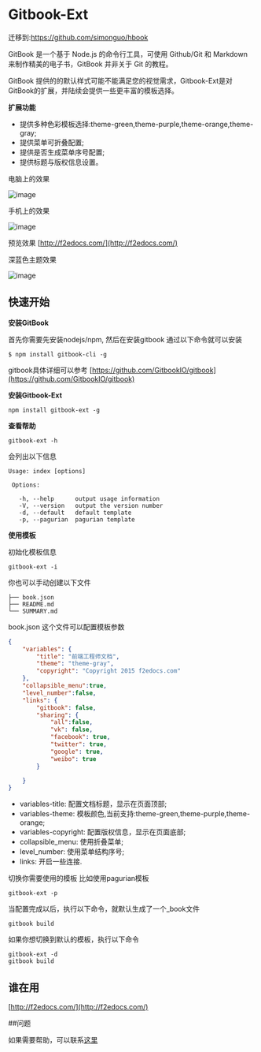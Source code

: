 # Gitbook-Ext

迁移到:https://github.com/simonguo/hbook

GitBook 是一个基于 Node.js 的命令行工具，可使用 Github/Git 和 Markdown 来制作精美的电子书，GitBook 并非关于 Git 的教程。

GitBook 提供的的默认样式可能不能满足您的视觉需求，Gitbook-Ext是对GitBook的扩展，并陆续会提供一些更丰富的模板选择。

**扩展功能**
- 提供多种色彩模板选择:theme-green,theme-purple,theme-orange,theme-gray;
- 提供菜单可折叠配置;
- 提供是否生成菜单序号配置;
- 提供标题与版权信息设置。

电脑上的效果

![image](https://raw.githubusercontent.com/simonguo/gitbook-ext/master/demo-pc.png)

手机上的效果

![image](https://raw.githubusercontent.com/simonguo/gitbook-ext/master/demo-m.png)

预览效果 [http://f2edocs.com/](http://f2edocs.com/)

深蓝色主题效果

![image](https://raw.githubusercontent.com/simonguo/gitbook-ext/master/demo-deepblue.png
)

## 快速开始
**安装GitBook**

首先你需要先安装nodejs/npm, 然后在安装gitbook 通过以下命令就可以安装

```
$ npm install gitbook-cli -g
```

gitbook具体详细可以参考 [https://github.com/GitbookIO/gitbook](https://github.com/GitbookIO/gitbook)

**安装Gitbook-Ext**

```
npm install gitbook-ext -g
```

**查看帮助**

```
gitbook-ext -h
```

会列出以下信息

```
Usage: index [options]

 Options:

   -h, --help      output usage information
   -V, --version   output the version number
   -d, --default   default template
   -p, --pagurian  pagurian template
```

**使用模板**

初始化模板信息

```
gitbook-ext -i
```

你也可以手动创建以下文件

```
├── book.json
├── README.md
└── SUMMARY.md
```

book.json 这个文件可以配置模板参数

```json
{
    "variables": {
        "title": "前端工程师文档",
        "theme": "theme-gray",
        "copyright": "Copyright 2015 f2edocs.com"
    },
    "collapsible_menu":true,
    "level_number":false,
    "links": {
        "gitbook": false,
        "sharing": {
            "all":false,
            "vk": false,
            "facebook": true,
            "twitter": true,
            "google": true,
            "weibo": true
        }

    }
}
```

- variables-title: 配置文档标题，显示在页面顶部;
- variables-theme: 模板颜色,当前支持:theme-green,theme-purple,theme-orange;
- variables-copyright: 配置版权信息，显示在页面底部;
- collapsible_menu: 使用折叠菜单;
- level_number: 使用菜单结构序号;
- links: 开启一些连接.

切换你需要使用的模板 比如使用pagurian模板

```
gitbook-ext -p
```

当配置完成以后，执行以下命令，就默认生成了一个_book文件

```
gitbook build
```

如果你想切换到默认的模板，执行以下命令

```
gitbook-ext -d
gitbook build
```




## 谁在用
[http://f2edocs.com/](http://f2edocs.com/)

##问题

如果需要帮助，可以联系[这里](https://github.com/simonguo/gitbook-ext/issues)
